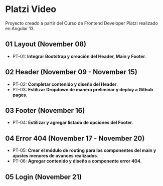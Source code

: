 # Platzi Video

Proyecto creado a partir del Curso de Frontend Developer Platzi realizado en Angular 13.

## 01 Layout (November 08)

- PT-01: **Integrar Bootstrap y creación del Header, Main y Footer**.

## 02 Header (November 09 - November 15)

- PT-02: **Completar contenido y diseño del Header**.
- PT-03: **Estilizar Dropdown de manera preliminar y deploy a Github pages**.

## 03 Footer (November 16)

- PT-04: **Estilizar y agregar listado de opciones del Footer**.

## 04 Error 404 (November 17 - November 20)

- PT-05: **Crear el módulo de routing para los componentes del main y ajustes menores de avances realizados**.
- PT-06: **Agregar contenido y diseño a componente error 404**.

## 05 Login (November 21)
